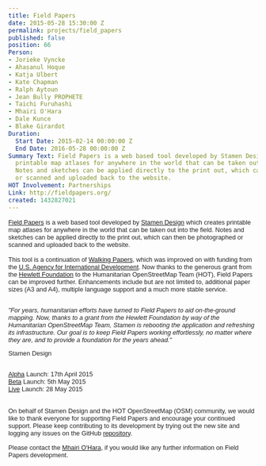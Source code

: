 ```yaml
---
title: Field Papers
date: 2015-05-28 15:30:00 Z
permalink: projects/field_papers
published: false
position: 66
Person:
- Jorieke Vyncke
- Ahasanul Hoque
- Katja Ulbert
- Kate Chapman
- Ralph Aytoun
- Jean Bully PROPHETE
- Taichi Furuhashi
- Mhairi O'Hara
- Dale Kunce
- Blake Girardot
Duration:
  Start Date: 2015-02-14 00:00:00 Z
  End Date: 2016-05-28 00:00:00 Z
Summary Text: Field Papers is a web based tool developed by Stamen Designs which creates
  printable map atlases for anywhere in the world that can be taken out into the field.
  Notes and sketches can be applied directly to the print out, which can then be photographed
  or scanned and uploaded back to the website.
HOT Involvement: Partnerships
Link: http://fieldpapers.org/
created: 1432827021
---
```


<div style="color: #222222; font-family: arial, sans-serif; font-size: 12.8000001907349px; line-height: normal;"><a href="http://fieldpapers.org/">Field Papers</a>&nbsp;is a web based tool developed by&nbsp;<a style="font-size: 12.8000001907349px;" href="http://stamen.com/">Stamen Design</a> which&nbsp;<span style="font-size: 12.8000001907349px;">creates printable map atlases for anywhere in the world that can be taken out into the field. Notes and sketches can be applied directly to the print out, which can then be photographed or scanned and uploaded back to the website. </span></div><div style="color: #222222; font-family: arial, sans-serif; font-size: 12.8000001907349px; line-height: normal;">&nbsp;</div><div style="color: #222222; font-family: arial, sans-serif; font-size: 12.8000001907349px; line-height: normal;"><span style="font-size: 12.8000001907349px;">This tool is a continuation of <a href="http://walking-papers.org/">Walking Papers,</a> which was improved on with funding from the <a href="http://www.usaid.gov/">U.S. Agency for International Development</a>.&nbsp;</span>Now thanks to the generous grant from the <a href="http://www.hewlett.org/">Hewlett Foundation</a> to the Humanitarian OpenStreetMap Team (HOT), Field Papers can be improved further. Enhancements include&nbsp;<span style="font-size: 12.8000001907349px;">but are not limited to, additional paper sizes (A3 and A4), multiple language support and a much more stable service.&nbsp;</span></div><div style="color: #222222; font-family: arial, sans-serif; font-size: 12.8000001907349px; line-height: normal;">&nbsp;</div><div style="color: #222222; font-family: arial, sans-serif; font-size: 12.8000001907349px; line-height: normal;"><p style="color: #333333; font-family: 'Open Sans', Arial, Helvetica, sans-serif; font-size: 12px; line-height: 20px;"><em style="color: #222222; font-family: arial, sans-serif; font-size: 12.8000001907349px; line-height: normal;">"For years, humanitarian efforts have turned to Field Papers to aid on-the-ground mapping. Now, thanks to a grant from the Hewlett Foundation by way of the Humanitarian OpenStreetMap Team, Stamen is rebooting the application and refreshing its infrastructure. Our goal is to keep Field Papers working effortlessly, no matter where they are, and to provide a foundation for the years ahead."</em></p><p style="color: #333333; font-family: 'Open Sans', Arial, Helvetica, sans-serif; font-size: 12px; line-height: 20px;"><span style="color: #222222; font-family: arial, sans-serif; font-size: 12.8000001907349px; line-height: normal;">Stamen Design</span></p></div><div style="color: #222222; font-family: arial, sans-serif; font-size: 12.8000001907349px; line-height: normal;">&nbsp;</div><div style="color: #222222; font-family: arial, sans-serif; font-size: 12.8000001907349px; line-height: normal;"><a href="http://fieldpapers.tumblr.com/post/117007387684/alpha-release-notes">Alpha</a> Launch: 17th April 2015</div><div style="color: #222222; font-family: arial, sans-serif; font-size: 12.8000001907349px; line-height: normal;"><a href="http://fieldpapers.tumblr.com/post/118135849709/beta-release-notes">Beta</a> Launch: 5th May 2015</div><div style="color: #222222; font-family: arial, sans-serif; font-size: 12.8000001907349px; line-height: normal;"><a href="http://fieldpapers.org/">Live</a> Launch: 28 May 2015</div><div style="color: #222222; font-family: arial, sans-serif; font-size: 12.8000001907349px; line-height: normal;">&nbsp;</div><p><span style="color: #222222; font-family: arial, sans-serif; font-size: 12.8000001907349px; line-height: normal;">On behalf of Stamen Design and the HOT OpenStreetMap (OSM) community, we would like to thank everyone for supporting Field Papers and encourage your continued support. Please keep contributing to its development by trying out the new site and logging any issues on the GitHub <a href="https://github.com/stamen/fieldpapers">repository</a>.</span></p><p><span style="color: #222222; font-family: arial, sans-serif; font-size: 12.8000001907349px; line-height: normal;">Please contact the <a href="mailto:mhairi.ohara@hotosm.org">Mhairi O'Hara</a>, if you would like any further information on Field Papers development.</span></p><p>&nbsp;</p><p>&nbsp;</p>
